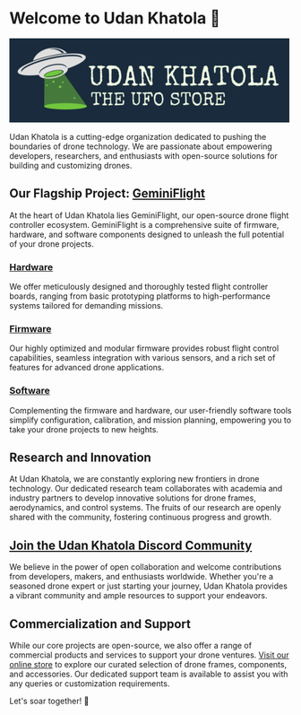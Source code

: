# Welcome to Udan Khatola 👋
![Udan Khatola Logo](/profile/UdanKhatolaLogoWide.png)

Udan Khatola is a cutting-edge organization dedicated to pushing the boundaries of drone technology. We are passionate about empowering developers, researchers, and enthusiasts with open-source solutions for building and customizing drones.

## Our Flagship Project: [**GeminiFlight**](https://github.com/Udan-Khatola/GeminiFlight)
At the heart of Udan Khatola lies GeminiFlight, our open-source drone flight controller ecosystem. GeminiFlight is a comprehensive suite of firmware, hardware, and software components designed to unleash the full potential of your drone projects.

### [Hardware](https://github.com/Udan-Khatola/GeminiFlight-Hardware)
We offer meticulously designed and thoroughly tested flight controller boards, ranging from basic prototyping platforms to high-performance systems tailored for demanding missions.

### [Firmware](https://github.com/Udan-Khatola/GeminiFlight-Firmware)
Our highly optimized and modular firmware provides robust flight control capabilities, seamless integration with various sensors, and a rich set of features for advanced drone applications.

### [Software](https://github.com/Udan-Khatola/GeminiFlight-Host)
Complementing the firmware and hardware, our user-friendly software tools simplify configuration, calibration, and mission planning, empowering you to take your drone projects to new heights.

## Research and Innovation
At Udan Khatola, we are constantly exploring new frontiers in drone technology. Our dedicated research team collaborates with academia and industry partners to develop innovative solutions for drone frames, aerodynamics, and control systems. The fruits of our research are openly shared with the community, fostering continuous progress and growth.

## [Join the Udan Khatola Discord Community](https://discord.gg/ZVNHDw3ey3)
We believe in the power of open collaboration and welcome contributions from developers, makers, and enthusiasts worldwide. Whether you're a seasoned drone expert or just starting your journey, Udan Khatola provides a vibrant community and ample resources to support your endeavors.

## Commercialization and Support
While our core projects are open-source, we also offer a range of commercial products and services to support your drone ventures. [Visit our online store](https://udankhatola.store) to explore our curated selection of drone frames, components, and accessories. Our dedicated support team is available to assist you with any queries or customization requirements.

Let's soar together! 🚀

